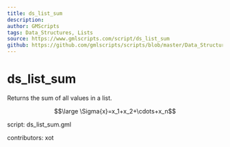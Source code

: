 ```yaml
---
title: ds_list_sum
description: 
author: GMScripts
tags: Data_Structures, Lists
source: https://www.gmlscripts.com/script/ds_list_sum
github: https://github.com/gmlscripts/scripts/blob/master/Data_Structures/Lists/ds_list_sum.gml
---
```


ds_list_sum
===========

Returns the sum of all values in a list.

$$\large \Sigma{x}=x_1+x_2+\cdots+x_n$$

script: ds_list_sum.gml

contributors: xot
